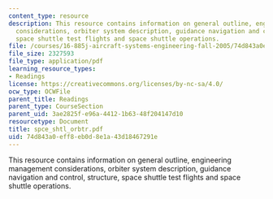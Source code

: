 ```yaml
---
content_type: resource
description: This resource contains information on general outline, engineering management
  considerations, orbiter system description, guidance navigation and control, structure,
  space shuttle test flights and space shuttle operations.
file: /courses/16-885j-aircraft-systems-engineering-fall-2005/74d843a0eff8eb0d8e1a43d18467291e_spce_shtl_orbtr.pdf
file_size: 2327593
file_type: application/pdf
learning_resource_types:
- Readings
license: https://creativecommons.org/licenses/by-nc-sa/4.0/
ocw_type: OCWFile
parent_title: Readings
parent_type: CourseSection
parent_uid: 3ae2825f-e96a-4412-1b63-48f204147d10
resourcetype: Document
title: spce_shtl_orbtr.pdf
uid: 74d843a0-eff8-eb0d-8e1a-43d18467291e
---
```

This resource contains information on general outline, engineering management considerations, orbiter system description, guidance navigation and control, structure, space shuttle test flights and space shuttle operations.